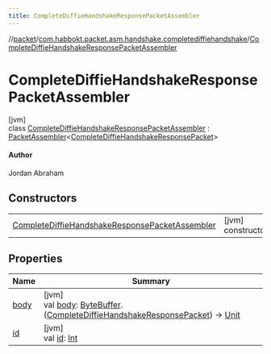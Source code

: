 ```yaml
---
title: CompleteDiffieHandshakeResponsePacketAssembler
---
```

//[packet](../../../index.html)/[com.habbokt.packet.asm.handshake.completediffiehandshake](../index.html)/[CompleteDiffieHandshakeResponsePacketAssembler](index.html)



# CompleteDiffieHandshakeResponsePacketAssembler



[jvm]\
class [CompleteDiffieHandshakeResponsePacketAssembler](index.html) : [PacketAssembler](../../../../api/api/com.habbokt.api.packet/-packet-assembler/index.html)&lt;[CompleteDiffieHandshakeResponsePacket](../-complete-diffie-handshake-response-packet/index.html)&gt; 

#### Author



Jordan Abraham



## Constructors


| | |
|---|---|
| [CompleteDiffieHandshakeResponsePacketAssembler](-complete-diffie-handshake-response-packet-assembler.html) | [jvm]<br>constructor() |


## Properties


| Name | Summary |
|---|---|
| [body](../../com.habbokt.packet.asm.room.users/-users-packet-assembler/index.html#834990349%2FProperties%2F-1665284158) | [jvm]<br>val [body](../../com.habbokt.packet.asm.room.users/-users-packet-assembler/index.html#834990349%2FProperties%2F-1665284158): [ByteBuffer](https://docs.oracle.com/javase/8/docs/api/java/nio/ByteBuffer.html).([CompleteDiffieHandshakeResponsePacket](../-complete-diffie-handshake-response-packet/index.html)) -&gt; [Unit](https://kotlinlang.org/api/latest/jvm/stdlib/kotlin/-unit/index.html) |
| [id](../../com.habbokt.packet.asm.room.users/-users-packet-assembler/index.html#-1919005644%2FProperties%2F-1665284158) | [jvm]<br>val [id](../../com.habbokt.packet.asm.room.users/-users-packet-assembler/index.html#-1919005644%2FProperties%2F-1665284158): [Int](https://kotlinlang.org/api/latest/jvm/stdlib/kotlin/-int/index.html) |

